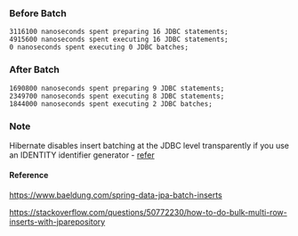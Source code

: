 ### Before Batch

    3116100 nanoseconds spent preparing 16 JDBC statements;
    4915600 nanoseconds spent executing 16 JDBC statements;
    0 nanoseconds spent executing 0 JDBC batches;

### After Batch

    1690800 nanoseconds spent preparing 9 JDBC statements;
    2349700 nanoseconds spent executing 8 JDBC statements;
    1844000 nanoseconds spent executing 2 JDBC batches;

### Note
Hibernate disables insert batching at the JDBC level transparently if you use an IDENTITY identifier generator - [refer](https://docs.jboss.org/hibernate/orm/4.3/manual/en-US/html/ch15.html)

#### Reference
https://www.baeldung.com/spring-data-jpa-batch-inserts

https://stackoverflow.com/questions/50772230/how-to-do-bulk-multi-row-inserts-with-jparepository
